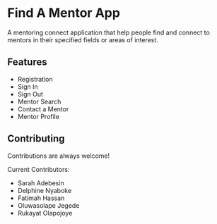 
# Find A Mentor App

A mentoring connect application that help people find 
and connect to mentors in their specified fields
 or areas of interest.


## Features

- Registration
- Sign In
- Sign Out
- Mentor Search
- Contact a Mentor
- Mentor Profile

  
## Contributing

Contributions are always welcome!

Current Contributors:

- Sarah Adebesin
- Delphine Nyaboke
- Fatimah Hassan
- Oluwasolape Jegede
- Rukayat Olapojoye

  
